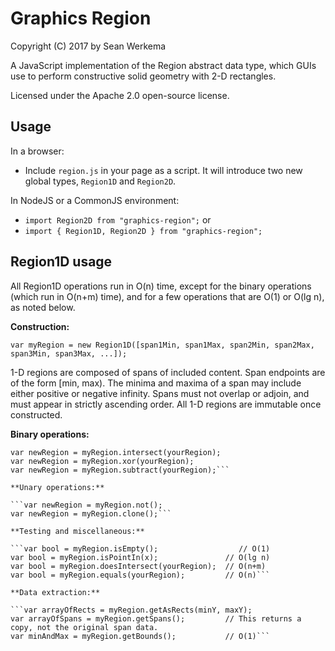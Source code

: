 # Graphics Region

Copyright (C) 2017 by Sean Werkema

A JavaScript implementation of the Region abstract data type, which GUIs use to perform constructive solid geometry with 2-D rectangles.

Licensed under the Apache 2.0 open-source license.

## Usage

In a browser:

  - Include `region.js` in your page as a script.  It will introduce two new global types, `Region1D` and `Region2D`.

In NodeJS or a CommonJS environment:

  - `import Region2D from "graphics-region";`
    or
  - `import { Region1D, Region2D } from "graphics-region";`

## Region1D usage

All Region1D operations run in O(n) time, except for the binary operations (which run in O(n+m) time),
and for a few operations that are O(1) or O(lg n), as noted below.

**Construction:**

`var myRegion = new Region1D([span1Min, span1Max, span2Min, span2Max, span3Min, span3Max, ...]);`

1-D regions are composed of spans of included content.  Span endpoints are of the form [min, max).
The minima and maxima of a span may include either positive or negative infinity.  Spans must not
overlap or adjoin, and must appear in strictly ascending order.  All 1-D regions are immutable once
constructed.

**Binary operations:**

```var newRegion = myRegion.union(yourRegion);
var newRegion = myRegion.intersect(yourRegion);
var newRegion = myRegion.xor(yourRegion);
var newRegion = myRegion.subtract(yourRegion);```

**Unary operations:**

```var newRegion = myRegion.not();
var newRegion = myRegion.clone();```

**Testing and miscellaneous:**

```var bool = myRegion.isEmpty();                  // O(1)
var bool = myRegion.isPointIn(x);               // O(lg n)
var bool = myRegion.doesIntersect(yourRegion);  // O(n+m)
var bool = myRegion.equals(yourRegion);         // O(n)```

**Data extraction:**

```var arrayOfRects = myRegion.getAsRects(minY, maxY);
var arrayOfSpans = myRegion.getSpans();         // This returns a copy, not the original span data.
var minAndMax = myRegion.getBounds();           // O(1)```

